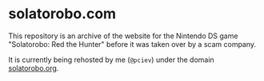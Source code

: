 # solatorobo.com

This repository is an archive of the website for the Nintendo DS game "Solatorobo: Red the Hunter" before it was taken over by a scam company.  
  
It is currently being rehosted by me (`@pciev`) under the domain [solatorobo.org](https://solatorobo.org).
